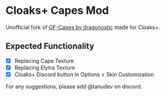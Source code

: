 # Cloaks+ Capes Mod
Unofficial fork of [OF-Capes by dragonostic](https://github.com/dragonostic/of-capes) made for Cloaks+.
## Expected Functionality
  
- [x] Replacing Cape Texture
- [x] Replacing Elytra Texture
- [x] Cloaks+ Discord button in Options > Skin Customization
  
For any suggestions, please add @tanudev on discord.